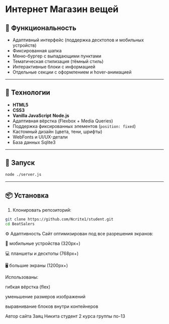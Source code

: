 # Интернет Магазин вещей

## 🔧 Функциональность
- Адаптивный интерфейс (поддержка десктопов и мобильных устройств)
- Фиксированная шапка
- Меню-бургер с выпадающими пунктами
- Тематическая стилизация (тёмный стиль)
- Интерактивные блоки с информацией
- Отдельные секции с оформлением и hover-анимацией

---

## 🧰 Технологии

- **HTML5**
- **CSS3**
- **Vanilla JavaScript** **Node.js**
- Адаптивная вёрстка (Flexbox + Media Queries)
- Поддержка фиксированных элементов (`position: fixed`)
- Кастомный дизайн (цвета, тени, шрифты)
- WebFonts и UI/UX-детали
- База данных Sqlite3 

---

## 🔧 Запуск
```bash
node ./server.js 
```
---


## 📦 Установка

1. Клонировать репозиторий:

```bash
git clone https://github.com/Ncrite1/student.git
cd BeatSalers
```
⚙️ Адаптивность
Сайт оптимизирован под все разрешения экранов:

📱 мобильные устройства (320px+)

💻 планшеты и десктопы (768px+)

🖥️ большие экраны (1200px+)

Использованы:


гибкая вёрстка (flex)

уменьшение размеров изображений

выравнивание блоков внутри контейнеров

Автор сайта
Заяц Никита
студент 2 курса
группы по-13
